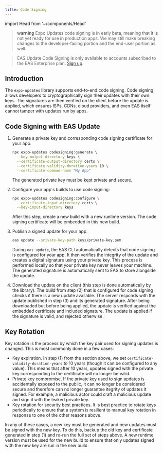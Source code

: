 ```yaml
---
title: Code Signing
---
```


import Head from '~/components/Head'

<Head title="EAS Update Code Signing" />

> **warning** Expo Updates code signing is in early beta, meaning that it is not yet ready for use in production apps. We may still make breaking changes to the developer-facing portion and the end-user portion as well.

> EAS Update Code Signing is only available to accounts subscribed to the EAS Enterprise plan. [Sign up](https://expo.dev/pricing).

## Introduction

The `expo-updates` library supports end-to-end code signing. Code signing allows developers to cryptographically sign their updates with their own keys. The signatures are then verified on the client before the update is applied, which ensures ISPs, CDNs, cloud providers, and even EAS itself cannot tamper with updates run by apps.

## Code Signing with EAS Update

1. Generate a private key and corresponding code signing certificate for your app:

   ```bash
   npx expo-updates codesigning:generate \
     --key-output-directory keys \
     --certificate-output-directory certs \
     --certificate-validity-duration-years 10 \
     --certificate-common-name "My App"
   ```

   The generated private key must be kept private and secure.

2. Configure your app's builds to use code signing:

   ```bash
   npx expo-updates codesigning:configure \
     --certificate-input-directory certs \
     --key-input-directory keys
   ```

   After this step, create a new build with a new runtime version. The code signing certificate will be embedded in this new build.

3. Publish a signed update for your app:

   ```bash
   eas update --private-key-path keys/private-key.pem
   ```

   During `eas update`, the EAS CLI automatically detects that code signing is configured for your app. It then verifies the integrity of the update and creates a digital signature using your private key. This process is performed locally so that your private key never leaves your machine. The generated signature is automatically sent to EAS to store alongside the update.

4. Download the update on the client (this step is done automatically by the library). The build from step (2) that is configured for code signing checks if there is a new update available. The server responds with the update published in step (3) and its generated signature. After being downloaded but before being applied, the update is verified against the embedded certificate and included signature. The update is applied if the signature is valid, and rejected otherwise.

## Key Rotation

Key rotation is the process by which the key pair used for signing updates is changed. This is most commonly done in a few cases:

- Key expiration. In step (1) from the section above, we set `certificate-validity-duration-years` to 10 years (though it can be configured to any value). This means that after 10 years, updates signed with the private key corresponding to the certificate will no longer be valid.
- Private key compromise. If the private key used to sign updates is accidentally exposed to the public, it can no longer be considered secure and therefore can no longer guarantee itegrity of updates it signed. For example, a malicious actor could craft a malicious update and sign it with the leaked private key.
- Key rotation for security best practices. It is best practice to rotate keys periodically to ensure that a system is resilient to manual key rotation in response to one of the other reasons above.

In any of these cases, a new key must be generated and new updates must be signed with the new key. To do this, backup the old key and certificate generated in step (1) and re-run the full set of steps above. A new runtime version must be used for the new build to ensure that only updates signed with the new key are run in the new build.
